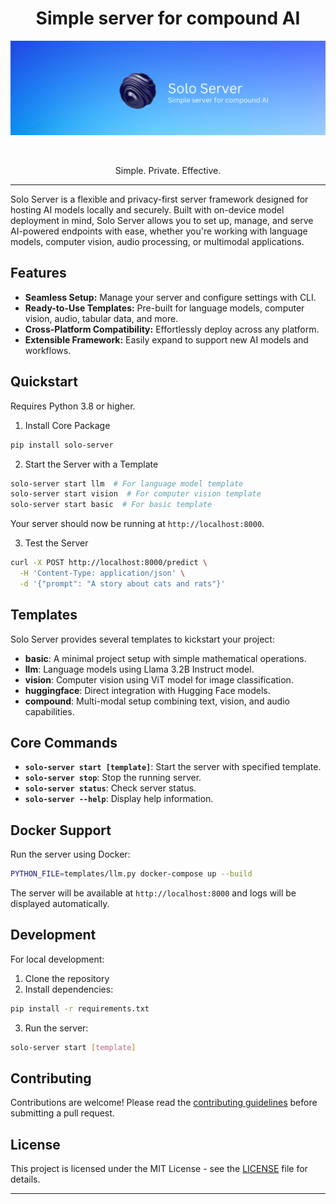 <div align='center'>

# Simple server for compound AI    

<img alt="Lightning" src="assets/SoloServerBanner.png" width="800px" style="max-width: 100%;">

&nbsp;

Simple. Private. Effective.    
</div>

----

Solo Server is a flexible and privacy-first server framework designed for hosting AI models locally and securely. Built with on-device model deployment in mind, Solo Server allows you to set up, manage, and serve AI-powered endpoints with ease, whether you're working with language models, computer vision, audio processing, or multimodal applications.

## Features

- **Seamless Setup:** Manage your server and configure settings with CLI.
- **Ready-to-Use Templates:** Pre-built for language models, computer vision, audio, tabular data, and more.
- **Cross-Platform Compatibility:** Effortlessly deploy across any platform.
- **Extensible Framework:** Easily expand to support new AI models and workflows.

## Quickstart

Requires Python 3.8 or higher.

1. Install Core Package

```bash
pip install solo-server
```

2. Start the Server with a Template

```bash
solo-server start llm  # For language model template
solo-server start vision  # For computer vision template
solo-server start basic  # For basic template
```

Your server should now be running at `http://localhost:8000`.

3. Test the Server

```bash
curl -X POST http://localhost:8000/predict \
  -H 'Content-Type: application/json' \
  -d '{"prompt": "A story about cats and rats"}'
```

## Templates

Solo Server provides several templates to kickstart your project:

- **basic**: A minimal project setup with simple mathematical operations.
- **llm**: Language models using Llama 3.2B Instruct model.
- **vision**: Computer vision using ViT model for image classification.
- **huggingface**: Direct integration with Hugging Face models.
- **compound**: Multi-modal setup combining text, vision, and audio capabilities.

## Core Commands

- **`solo-server start [template]`**: Start the server with specified template.
- **`solo-server stop`**: Stop the running server.
- **`solo-server status`**: Check server status.
- **`solo-server --help`**: Display help information.

## Docker Support

Run the server using Docker:

```bash
PYTHON_FILE=templates/llm.py docker-compose up --build
```

The server will be available at `http://localhost:8000` and logs will be displayed automatically.

## Development

For local development:

1. Clone the repository
2. Install dependencies:
```bash
pip install -r requirements.txt
```

3. Run the server:
```bash
solo-server start [template]
```

## Contributing

Contributions are welcome! Please read the [contributing guidelines](CONTRIBUTING.md) before submitting a pull request.

## License

This project is licensed under the MIT License - see the [LICENSE](LICENSE) file for details.

---

